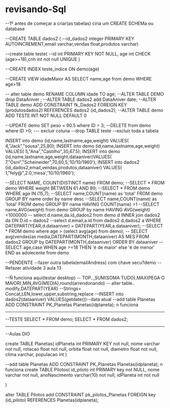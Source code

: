 # revisando-Sql

--1º antes de começar a criar(as tabelas)  ciria um CREATE SCHEMa ou database

--CREATE TABLE dados2 (
--id_dados2 integer PRIMARY KEY AUTOINCREMENT,email varchar,vendas float,produtos varchar)

--create table teste(
--id int PRIMARY KEY NOT NULL, age int CHECK (age>=18),cnh int not null UNIQUE  )

--CREATE INDEX teste_indice ON demo(age)

--CREATE VIEW idadeMaior AS SELECT name,age from demo WHERE age>18



-- alter table demo RENAME COLUMN idade TO age;
--ALTER TABLE DEMO drop DataAniver ;
--ALTER TABLE dados2 add  DataAniver date; 
--ALTER TABLE demo ADD CONSTRAINT fk_Dados2 FOREIGN KEY (produtosdados2)  REFERENCES dados2 (id_dados2); 
--ALTER TABLE demo ADD TESTE INT NOT NULL DEFAULT 0


--UPDATE demo SET peso = 90.5 where ID = 3;
--DELETE from demo where ID >0; --- excluir coluna
--drop TABLE teste --excluir toda a tabela

INSERT into demo (id,name,lastname,age,weight) VALUES( 4,"Jack","sousa",25,80);
INSERT into demo (id,name,lastname,age,weight) VALUES( 5,"Ana","Castilho",30,67.5);
INSERT into demo (id,name,lastname,age,weight,dataaniver)VALUES( 7,"Osni","Scheineider",70,60,5,'10/10/1960');
INSERT into dados2 (id_dados2,email,vendas,produtos,dataaniver) VALUES( 1,"fely@",2.0,'mesa','10/10/1960');



--SELECT NAME, COUNT(DISTINCT name) FROM   demo;
--SELECT * FROM demo  WHERE weight BETWEEN 61 AND 89;
--SELECT * FROM demo  WHERE age IN (15,7);
--SELECT name,COUNT(name) as 'total' FROM demo GROUP BY name order by  name desc 
--SELECT name,COUNT(name) as 'total' FROM demo GROUP BY name HAVING COUNT(name) >1
--SELECT name,AVG(weight) from demo GROUP by name HAVING AVG(weight) <1000000
-- select d.name,da.id_dados2 from demo d INNER join dados2 da ON D.id = dados2
--select d.email,a.id from dados2 d,dados2 a WHERE DATEPART(YEAR,d.dataaniver) = DATEPART(YEAR,a.dataaniver);
--SELECT * FROM   demo where age > (select avg(age) from demo);
-- SELECT avg(vendas)as media,DATEPART(MONTH,dataaniver) AS MES FROM dados2 GROUP by DATEPART(MONTH,dataaniver) ORDER BY dataaniver
--SELECT age,case WHEN age >=18 THEN 'é de maior' else 'é de menor' END as adolecente from demo




--PENDENTE
--fazer outra tabela(emailAndress) com chave secu?demo
--Refazer atividade 3 aula 13

--Ñ funciona aqui(testar desktop)
-- TOP..,SUM(SOMA TUDO),MAX(PEGA O MAIOR),MIN,AVG(MEDIA),round(arrendonando)
-- alter table.. modify,DATEPART(YEAR)
--Strings= Concat,LEN,lower,upper,substring,replace
--INSERT into dados2(dataaniver) VALUES(getdate())--data atual
--add table Planetas ADD CONSTRAINT PK_Planetas Planetas(idplaneta); n funciona



---------------------------

--TESTE
SELECT  * FROM   demo; 
SELECT  * FROM   dados2; 



----------------------------------------------
--Aulas DIO


create TABLE Planetas(
  idPlaneta int PRIMARY KEY not null,
  nome varchar not null,
  rotacao float not null,
  orbita float not null,
  diametro float not null,
  clima varchar,
  populacao int
)

--add table Planetas ADD CONSTRAINT PK_Planetas Planetas(idplaneta); n funciona
create TABLE Pilotos(
  id_piloto int PRIMARY key not NULL,
  nome varchar not null,
  anoNascimento varchar(10) not null,
  idPlaneta int not null
  
)

alter TABLE Pilotos add CONSTRAINT pk_pilotos_Planetas FOREIGN key (id_piloto)
REFERENCES Planetas(idplaneta);


